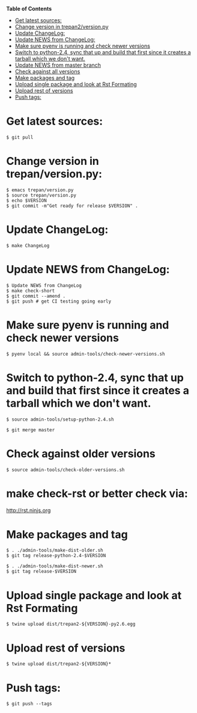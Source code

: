 <!-- markdown-toc start - Don't edit this section. Run M-x markdown-toc-refresh-toc -->
**Table of Contents**

- [Get latest sources:](#get-latest-sources)
- [Change version in trepan2/version.py](#change-version-in-trepan26versionpy)
- [Update ChangeLog:](#update-changelog)
- [Update NEWS from ChangeLog:](#update-news-from-changelog)
- [Make sure pyenv is running and check newer versions](#make-sure-pyenv-is-running-and-check-newer-versions)
- [Switch to python-2.4, sync that up and build that first since it creates a tarball which we don't want.](#switch-to-python-24-sync-that-up-and-build-that-first-since-it-creates-a-tarball-which-we-dont-want)
- [Update NEWS from master branch](#update-news-from-master-branch)
- [Check against all versions](#check-against-all-versions)
- [Make packages and tag](#make-packages-and-tag)
- [Upload single package and look at Rst Formating](#upload-single-package-and-look-at-rst-formating)
- [Upload rest of versions](#upload-rest-of-versions)
- [Push tags:](#push-tags)

<!-- markdown-toc end -->
# Get latest sources:

    $ git pull

# Change version in trepan/version.py:

	$ emacs trepan/version.py
    $ source trepan/version.py
    $ echo $VERSION
    $ git commit -m"Get ready for release $VERSION" .

# Update ChangeLog:

    $ make ChangeLog

#  Update NEWS from ChangeLog:

    $ Update NEWS from ChangeLog
    $ make check-short
    $ git commit --amend .
    $ git push # get CI testing going early

# Make sure pyenv is running and check newer versions

    $ pyenv local && source admin-tools/check-newer-versions.sh


# Switch to python-2.4, sync that up and build that first since it creates a tarball which we don't want.

    $ source admin-tools/setup-python-2.4.sh

    $ git merge master

# Check against older versions

    $ source admin-tools/check-older-versions.sh

# make check-rst or better check via:

http://rst.ninjs.org

# Make packages and tag

    $ . ./admin-tools/make-dist-older.sh
    $ git tag release-python-2.4-$VERSION

    $ . ./admin-tools/make-dist-newer.sh
    $ git tag release-$VERSION

# Upload single package and look at Rst Formating

    $ twine upload dist/trepan2-${VERSION}-py2.6.egg

# Upload rest of versions

    $ twine upload dist/trepan2-${VERSION}*

# Push tags:

    $ git push --tags
